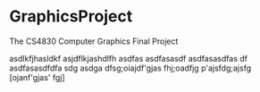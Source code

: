 # GraphicsProject
The CS4830 Computer Graphics Final Project

asdlkfjhasldkf
asjdflkjashdlfh
asdfas
asdfasasdf
asdfasasdfas
df
asdfasasdfdfa
sdg
asdga
dfsg;oiajdf'gjas
fhj;oadfjg
p'ajsfdg;ajsfg
[ojanf'gjas'
fgj]